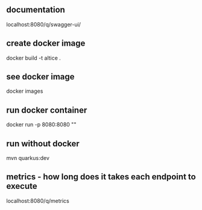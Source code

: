 ## documentation
localhost:8080/q/swagger-ui/

## create docker image
docker build -t altice .

## see docker image
docker images

## run docker container
docker run -p 8080:8080 "<IMAGE ID>"

## run without docker
mvn quarkus:dev

## metrics - how long does it takes each endpoint to execute
localhost:8080/q/metrics

